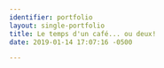 ```yaml
---
identifier: portfolio
layout: single-portfolio
title: Le temps d'un café... ou deux!
date: 2019-01-14 17:07:16 -0500

---
```

